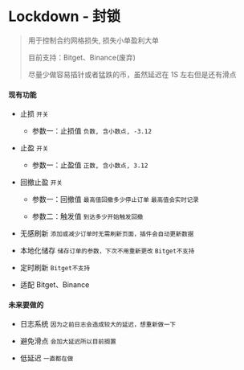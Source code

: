 # Lockdown - 封锁

> 用于控制合约网格损失, 损失小单盈利大单
> 
> 目前支持：Bitget、Binance(废弃)
> 
> 尽量少做容易插针或者猛跌的币，虽然延迟在 1S 左右但是还有滑点

#### 现有功能

-   止损 `开关`

    -   参数一：止损值 `负数, 含小数点, -3.12`

-   止盈 `开关`

    -   参数一：止盈值 `正数, 含小数点, 3.12`

-   回撤止盈 `开关`

    -   参数一：回撤值 `最高值回撤多少停止订单` `最高值会实时记录`

    -   参数二：触发值 `到达多少开始触发回撤`

-   无感刷新 `添加或减少订单时无需刷新页面，插件会自动更新数据`

-   本地化储存 `储存订单的参数，下次不用重新更改` `Bitget不支持`

-   定时刷新 `Bitget不支持`

-   适配 Bitget、Binance

#### 未来要做的

-   日志系统 `因为之前日志会造成较大的延迟，想重新做一下`

-   避免滑点 `会加大延迟所以目前搁置`

-   低延迟 `一直都在做`
